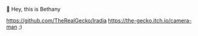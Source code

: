 👋 Hey, this is Bethany

https://github.com/TheRealGecko/Iradia
https://the-gecko.itch.io/camera-man ;) 

